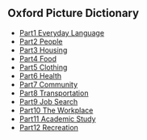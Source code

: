 ## Oxford Picture Dictionary

- [Part1 Everyday Language](./part_1/readme.md)
- [Part2 People](./part_2/readme.md)
- [Part3 Housing](./part_3_Housing/readme.md)
- [Part4 Food](./part_4_Food/readme.md)
- [Part5 Clothing]()
- [Part6 Health]()
- [Part7 Community]()
- [Part8 Transportation]()
- [Part9 Job Search]()
- [Part10 The Workplace]()
- [Part11 Academic Study]()
- [Part12 Recreation]()